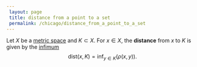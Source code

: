```yaml
---
 layout: page
 title: distance from a point to a set
 permalink: /chicago/distance_from_a_point_to_a_set
---
```

Let $X$ be a [metric space](https://mathgloss.github.io/MathGloss/metric_space) and $K \subset X$. For $x \in X$, the **distance** from $x$ to $K$ is given by the [infimum](https://mathgloss.github.io/MathGloss/infimum) $$\text{dist}(x,K) = \inf_{y\in K}(\rho(x, y)).$$